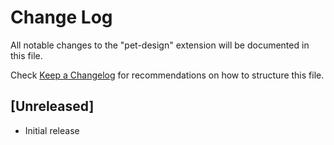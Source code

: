 # Change Log

All notable changes to the "pet-design" extension will be documented in this file.

Check [Keep a Changelog](http://keepachangelog.com/) for recommendations on how to structure this file.

## [Unreleased]

- Initial release